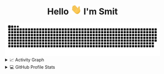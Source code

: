 <div align="center">
<h1 align="center">Hello <img width="35" src="https://github.com/SmitDasadia/SmitDasadia/blob/main/resources/img/waving.gif"> I'm Smit</h1>
</div>

<div align="center">
  <a href="https://1999azzar.github.io/1999AZZAR/">
  <img  src="https://github.com/1999AZZAR/1999AZZAR/blob/main/resources/img/grid-snake.svg"
       alt="snake" /></a>
</div>



<details>
  <summary>📈 Activity Graph</summary>
  <br/>
  <h2 align="center"> My Activity </h2>
  <img alt="azzar's Activity Graph" src="https://activity-graph.herokuapp.com/graph/?username=SmitDasadia&bg_color=000&color=fff&line=00E676&point=fff&hide_border=true" /></a>
</details>

<details> 
  <summary>💻 GitHub Profile Stats</summary>
  <div>
    <h2 align="center"> 📊 Github stats </h2>
      <br/>
        <p align="center">
          <img src="https://github-readme-stats.vercel.app/api/top-langs/?username=SmitDasadia&langs_count=6&theme=gruvbox&layout=compact&hide_border=true" alt="SmitDasadia :: Top Langs" /></a>
        </p>
        <p align="center">
          <img width="49.5%" src="https://github-readme-stats.vercel.app/api?username=SmitDasadia&show_icons=true&theme=gruvbox&hide_border=true" />
          <img width="49.5%" src="https://github-readme-streak-stats.herokuapp.com/?user=SmitDasadia&theme=gruvbox&hide_border=true" />
          </a>
       </p>
     <br>
  </div>    
</details>








